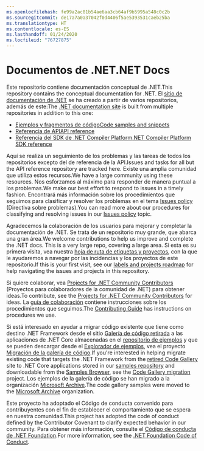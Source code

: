 ```yaml
---
ms.openlocfilehash: fe99a2ac81b54ae6aa3cb64af9b5995a548c0c2b
ms.sourcegitcommit: de17a7a0a37042f0d4406f5ae5393531caeb25ba
ms.translationtype: HT
ms.contentlocale: es-ES
ms.lasthandoff: 01/24/2020
ms.locfileid: "76727875"
---
```

# <a name="net-docs"></a><span data-ttu-id="ea265-101">Documentos de .NET</span><span class="sxs-lookup"><span data-stu-id="ea265-101">.NET Docs</span></span>

<span data-ttu-id="ea265-102">Este repositorio contiene documentación conceptual de .NET.</span><span class="sxs-lookup"><span data-stu-id="ea265-102">This repository contains the conceptual documentation for .NET.</span></span> <span data-ttu-id="ea265-103">El [sitio de documentación de .NET](https://docs.microsoft.com/dotnet) se ha creado a partir de varios repositorios, además de este:</span><span class="sxs-lookup"><span data-stu-id="ea265-103">The [.NET documentation site](https://docs.microsoft.com/dotnet) is built from multiple repositories in addition to this one:</span></span>

- [<span data-ttu-id="ea265-104">Ejemplos y fragmentos de código</span><span class="sxs-lookup"><span data-stu-id="ea265-104">Code samples and snippets</span></span>](https://github.com/dotnet/samples)
- [<span data-ttu-id="ea265-105">Referencia de API</span><span class="sxs-lookup"><span data-stu-id="ea265-105">API reference</span></span>](https://github.com/dotnet/dotnet-api-docs)
- [<span data-ttu-id="ea265-106">Referencia del SDK de .NET Compiler Platform</span><span class="sxs-lookup"><span data-stu-id="ea265-106">.NET Compiler Platform SDK reference</span></span>](https://github.com/dotnet/roslyn-api-docs)

<span data-ttu-id="ea265-107">Aquí se realiza un seguimiento de los problemas y las tareas de todos los repositorios excepto del de referencia de la API.</span><span class="sxs-lookup"><span data-stu-id="ea265-107">Issues and tasks for all but the API reference repository are tracked here.</span></span> <span data-ttu-id="ea265-108">Existe una amplia comunidad que utiliza estos recursos.</span><span class="sxs-lookup"><span data-stu-id="ea265-108">We have a large community using these resources.</span></span> <span data-ttu-id="ea265-109">Nos esforzamos al máximo para responder de manera puntual a los problemas.</span><span class="sxs-lookup"><span data-stu-id="ea265-109">We make our best effort to respond to issues in a timely fashion.</span></span> <span data-ttu-id="ea265-110">Encontrará más información sobre los procedimientos que seguimos para clasificar y resolver los problemas en el tema [Issues policy](issues-policy.md) (Directiva sobre problemas).</span><span class="sxs-lookup"><span data-stu-id="ea265-110">You can read more about our procedures for classifying and resolving issues in our [Issues policy](issues-policy.md) topic.</span></span>

<span data-ttu-id="ea265-111">Agradecemos la colaboración de los usuarios para mejorar y completar la documentación de .NET. Se trata de un repositorio muy grande, que abarca una gran área.</span><span class="sxs-lookup"><span data-stu-id="ea265-111">We welcome contributions to help us improve and complete the .NET docs. This is a very large repo, covering a large area.</span></span> <span data-ttu-id="ea265-112">Si esta es su primera visita, vea nuestra [hoja de ruta de etiquetas y proyectos](styleguide/labels-projects.md), con la que le ayudaremos a navegar por las incidencias y los proyectos de este repositorio.</span><span class="sxs-lookup"><span data-stu-id="ea265-112">If this is your first visit, see our [labels and projects roadmap](styleguide/labels-projects.md) for help navigating the issues and projects in this repository.</span></span>

<span data-ttu-id="ea265-113">Si quiere colaborar, vea [Projects for .NET Community Contributors](https://github.com/dotnet/docs/projects/35) (Proyectos para colaboradores de la comunidad de .NET) para obtener ideas.</span><span class="sxs-lookup"><span data-stu-id="ea265-113">To contribute, see the [Projects for .NET Community Contributors](https://github.com/dotnet/docs/projects/35) for ideas.</span></span> <span data-ttu-id="ea265-114">La [guía de colaboración](CONTRIBUTING.md) contiene instrucciones sobre los procedimientos que seguimos.</span><span class="sxs-lookup"><span data-stu-id="ea265-114">The [Contributing Guide](CONTRIBUTING.md) has instructions on procedures we use.</span></span> 

<span data-ttu-id="ea265-115">Si está interesado en ayudar a migrar código existente que tiene como destino .NET Framework desde el sitio [Galería de código retirada](https://docs.microsoft.com/teamblog/msdn-code-gallery-retired) a las aplicaciones de .NET Core almacenadas en el [repositorio de ejemplos](https://github.com/dotnet/samples) y que se pueden descargar desde el [Explorador de ejemplos](https://docs.microsoft.com/samples/browse), vea el proyecto [Migración de la galería de código](https://github.com/dotnet/docs/projects/88).</span><span class="sxs-lookup"><span data-stu-id="ea265-115">If you're interested in helping migrate existing code that targets the .NET Framework from the [retired Code Gallery](https://docs.microsoft.com/teamblog/msdn-code-gallery-retired) site to .NET Core applications stored in our [samples repository](https://github.com/dotnet/samples) and downloadable from the [Samples Browser](https://docs.microsoft.com/samples/browse), see the [Code Gallery migration](https://github.com/dotnet/docs/projects/88) project.</span></span> <span data-ttu-id="ea265-116">Los ejemplos de la galería de código se han migrado a la organización [Microsoft Archive](https://github.com/microsoftarchive?q=msdn-code-gallery).</span><span class="sxs-lookup"><span data-stu-id="ea265-116">The code gallery samples were moved to the [Microsoft Archive](https://github.com/microsoftarchive?q=msdn-code-gallery) organization.</span></span>

<span data-ttu-id="ea265-117">Este proyecto ha adoptado el Código de conducta convenido para contribuyentes con el fin de establecer el comportamiento que se espera en nuestra comunidad.</span><span class="sxs-lookup"><span data-stu-id="ea265-117">This project has adopted the code of conduct defined by the Contributor Covenant to clarify expected behavior in our community.</span></span>
<span data-ttu-id="ea265-118">Para obtener más información, consulte el [Código de conducta de .NET Foundation](https://dotnetfoundation.org/code-of-conduct).</span><span class="sxs-lookup"><span data-stu-id="ea265-118">For more information, see the [.NET Foundation Code of Conduct](https://dotnetfoundation.org/code-of-conduct).</span></span>
